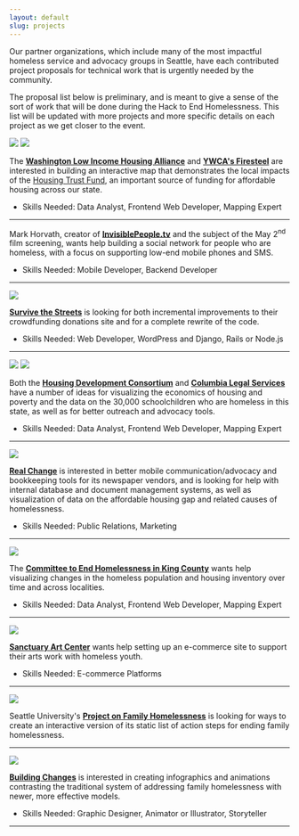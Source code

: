 ```yaml
---
layout: default
slug: projects
---
```


Our partner organizations, which include many of the most impactful homeless service and advocacy groups in Seattle, have each contributed project proposals for technical work that is urgently needed by the community.

The proposal list below is preliminary, and is meant to give a sense of the sort of work that will be done during the Hack to End Homelessness. This list will be updated with more projects and more specific details on each project as we get closer to the event.

<div class="images"><img src="/img/wha.jpg"> <img src="/img/firesteel.jpg"></div>

The [**Washington Low Income Housing Alliance**](http://wliha.org/) and [**YWCA's Firesteel**](http://firesteelwa.org/) are interested in building an interactive map that demonstrates the local impacts of the [Housing Trust Fund](http://www.commerce.wa.gov/Programs/housing/TrustFund/Pages/default.aspx), an important source of funding for affordable housing across our state.
<ul><li>Skills Needed: Data Analyst, Frontend Web Developer, Mapping Expert</li></ul>
<hr>

Mark Horvath, creator of [**InvisiblePeople.tv**](http://invisiblepeople.tv) and the subject of the May 2<sup>nd</sup> film screening, wants help building a social network for people who are homeless, with a focus on supporting low-end mobile phones and SMS.
<ul><li>Skills Needed: Mobile Developer, Backend Developer</li></ul>
<hr>

<div class="images"><img src="/img/sts.png"></div>

[**Survive the Streets**](http://survivethestreets.org/) is looking for both incremental improvements to their crowdfunding donations site and for a complete rewrite of the code.
<ul><li>Skills Needed: Web Developer, WordPress and Django, Rails or Node.js</li></ul>
<hr>

<div class="images"><img src="/img/hdc.gif"> <img src="/img/cls.jpg"></div>

Both the [**Housing Development Consortium**](http://www.housingconsortium.org/) and [**Columbia Legal Services**](http://columbialegal.org) have a number of ideas for visualizing the economics of housing and poverty and the data on the 30,000 schoolchildren who are homeless in this state, as well as for better outreach and advocacy tools.
<ul><li>Skills Needed: Data Analyst, Frontend Web Developer, Mapping Expert</li></ul>
<hr>

<div class="images"><img src="/img/rc.jpg"></div>

[**Real Change**](http://www.realchangenews.org/) is interested in better mobile communication/advocacy and bookkeeping tools for its newspaper vendors, and is looking for help with internal database and document management systems, as well as visualization of data on the affordable housing gap and related causes of homelessness.
<ul><li>Skills Needed: Public Relations, Marketing</li></ul>
<hr>

<div class="images"><img src="/img/cehkc.jpg"></div>

The [**Committee to End Homelessness in King County**](http://www.cehkc.org/) wants help visualizing changes in the homeless population and housing inventory over time and across localities.
<ul><li>Skills Needed: Data Analyst, Frontend Web Developer, Mapping Expert</li></ul>
<hr>

<div class="images"><img src="/img/sac.jpg"></div>

[**Sanctuary Art Center**](http://sanctuaryartcenter.org/) wants help setting up an e-commerce site to support their arts work with homeless youth.
<ul><li>Skills Needed: E-commerce Platforms</li></ul>
<hr>

<div class="images wide"><img src="/img/su-pfh.png"></div>

Seattle University's [**Project on Family Homelessness**](https://www.seattleu.edu/artsci/departments/communication/csc/family-homelessness/) is looking for ways to create an interactive version of its static list of action steps for ending family homelessness.
<hr>

<div class="images"><img src="/img/bc.jpg"></div>

[**Building Changes**](http://buildingchanges.org/) is interested in creating infographics and animations contrasting the traditional system of addressing family homelessness with newer, more effective models.
<ul><li>Skills Needed: Graphic Designer, Animator or Illustrator, Storyteller</li></ul>
<hr>


